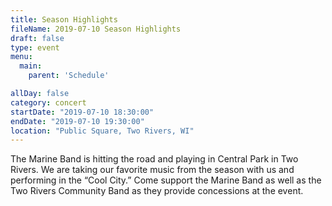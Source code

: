 ```yaml
---
title: Season Highlights
fileName: 2019-07-10 Season Highlights
draft: false
type: event
menu: 
  main:
    parent: 'Schedule'

allDay: false
category: concert
startDate: "2019-07-10 18:30:00"
endDate: "2019-07-10 19:30:00"
location: "Public Square, Two Rivers, WI"
---
```

The Marine Band is hitting the road and playing in Central Park in Two Rivers. We are taking our favorite music from the season with us and performing in the “Cool City.” Come support the Marine Band as well as the Two Rivers Community Band as they provide concessions at the event.

